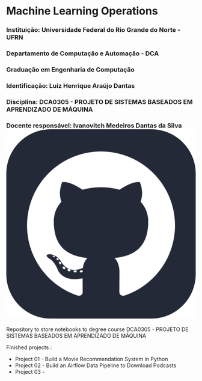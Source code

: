 # Machine Learning Operations
### Instituição: Universidade Federal do Rio Grande do Norte - UFRN

### Departamento de Computação e Automação - DCA

### Graduação em Engenharia de Computação

### Identificação: Luiz Henrique Araújo Dantas

### Disciplina: DCA0305 - PROJETO DE SISTEMAS BASEADOS EM APRENDIZADO DE MÁQUINA

### Docente responsável: Ivanovitch Medeiros Dantas da Silva <a href="https://github.com/ivanovitchm"><img src=https://github.com/tandpfun/skill-icons/blob/main/icons/Github-Dark.svg></a>


Repository to store notebooks to degree course DCA0305 - PROJETO DE SISTEMAS BASEADOS EM APRENDIZADO DE MÁQUINA 

Finished projects :
- Project 01 - Build a Movie Recommendation System in Python[]()
- Project 02 - Build an Airflow Data Pipeline to Download Podcasts []()
- Project 03 - []()
